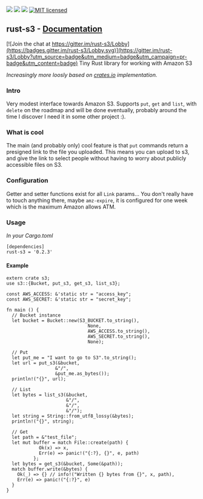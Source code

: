 [![](https://camo.githubusercontent.com/2fee3780a8605b6fc92a43dab8c7b759a274a6cf/68747470733a2f2f696d672e736869656c64732e696f2f62616467652f72757374632d737461626c652d627269676874677265656e2e737667)](https://www.rust-lang.org/downloads.html)
[![](https://travis-ci.org/durch/rust-s3.svg?branch=master)](https://travis-ci.org/durch/rust-s3)
[![](http://meritbadge.herokuapp.com/rust-s3)](https://crates.io/crates/rust-s3)
[![MIT licensed](https://img.shields.io/badge/license-MIT-blue.svg)](https://github.com/durch/rust-s3/blob/master/LICENSE.md)

## rust-s3 - [Documentation](https://durch.github.io/rust-s3/)

[![Join the chat at https://gitter.im/rust-s3/Lobby](https://badges.gitter.im/rust-s3/Lobby.svg)](https://gitter.im/rust-s3/Lobby?utm_source=badge&utm_medium=badge&utm_campaign=pr-badge&utm_content=badge)
Tiny Rust library for working with Amazon S3

*Increasingly more loosly based on [crates.io](https://github.com/rust-lang/crates.io/tree/master/src/s3) implementation.*

### Intro
Very modest interface towards Amazon S3.
Supports `put`, `get` and `list`, with `delete` on the roadmap and will be done eventually,
probably around the time I discover I need it in some other project :).

### What is cool

The main (and probably only) cool feature is that `put` commands return a presigned link to the file you uploaded.
This means you can upload to s3, and give the link to select people without having to worry about publicly accessible files on S3.

### Configuration

Getter and setter functions exist for all `Link` params... You don't really have to touch anything there, maybe `amz-expire`,
it is configured for one week which is the maximum Amazon allows ATM.

### Usage

*In your Cargo.toml*

```
[dependencies]
rust-s3 = '0.2.3'
```

#### Example

```
extern crate s3;
use s3::{Bucket, put_s3, get_s3, list_s3};

const AWS_ACCESS: &'static str = "access_key";
const AWS_SECRET: &'static str = "secret_key";

fn main () {
  // Bucket instance
  let bucket = Bucket::new(S3_BUCKET.to_string(),
                              None,
                              AWS_ACCESS.to_string(),
                              AWS_SECRET.to_string(),
                              None);

  // Put
  let put_me = "I want to go to S3".to_string();
  let url = put_s3(&bucket,
                  &"/",
                  &put_me.as_bytes());
  println!("{}", url);

  // List
  let bytes = list_s3(&bucket,
                      &"/",
                      &"/",
                      &"/");
  let string = String::from_utf8_lossy(&bytes);
  println!("{}", string);

  // Get
  let path = &"test_file";
  let mut buffer = match File::create(path) {
            Ok(x) => x,
            Err(e) => panic!("{:?}, {}", e, path)
          };
  let bytes = get_s3(&bucket, Some(&path));
  match buffer.write(&bytes) {
    Ok(_) => {} // info!("Written {} bytes from {}", x, path),
    Err(e) => panic!("{:?}", e)
  }
}
  ```

